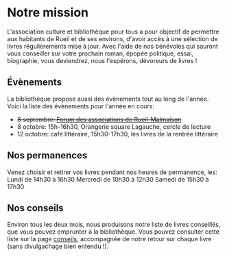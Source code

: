 # Notre mission

L'association culture et bibliothèque pour tous a pour objectif de permettre aux habitants de Rueil et de ses environs, d'avoir accès à une sélection de livres régulièrements mise à jour. Avec l'aide de nos bénévoles qui sauront vous conseiller sur votre prochain roman, épopée politique, essai, biographie, vous deviendrez, nous l'espérons, dévoreurs de livres !

## Évènements

La bibliothèque propose aussi des évènements tout au long de l'année. Voici la liste des évènements pour l'année en cours:

- <s>8 septembre: <a href="https://www.villederueil.fr/en/node/6239">Forum des associations de Rueil-Malmaison</a></s>
- 8 octobre: 15h-16h30, Orangerie square Lagauche, cercle de lecture
- 12 octobre: café littéraire, 15h30-17h30, les livres de la rentrée littéraire

## Nos permanences

 Venez choisir et retirer vos livres pendant nos heures de permanence, les:
Lundi de 14h30 à 16h30
Mercredi de 10h30 à 12h30
Samedi de 15h30 à 17h30
  

## Nos conseils

Environ tous les deux mois, nous produisons notre liste de livres conseillés, que vous pouvez emprunter à la bibliothèque. Vous pouvez consulter cette liste sur la page [conseils](conseils), accompagnée de notre retour sur chaque livre (sans divulgachage bien entendu !).
